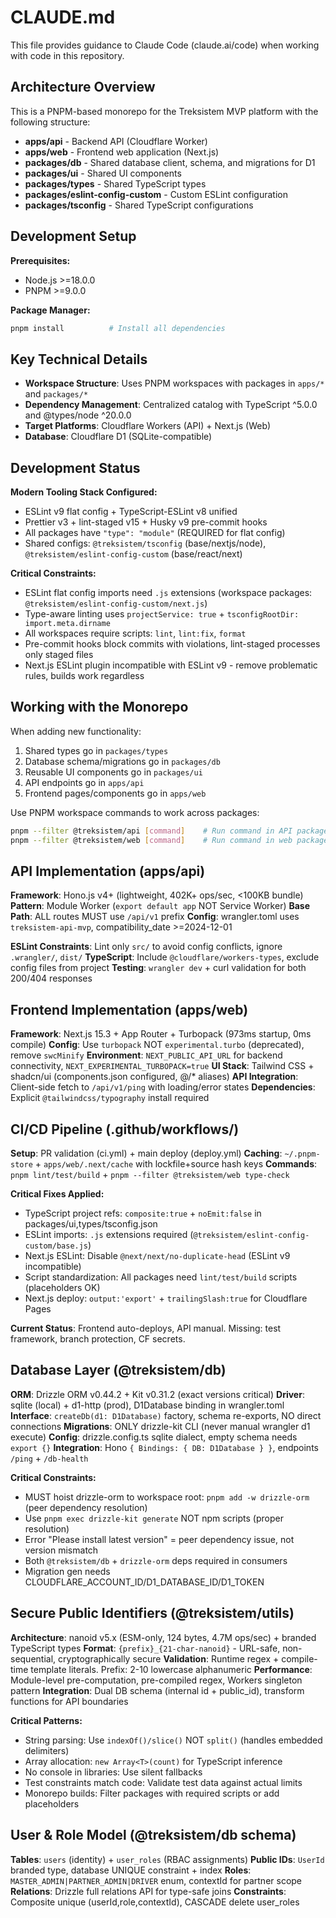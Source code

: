 # CLAUDE.md

This file provides guidance to Claude Code (claude.ai/code) when working with code in this repository.

## Architecture Overview

This is a PNPM-based monorepo for the Treksistem MVP platform with the following structure:

- **apps/api** - Backend API (Cloudflare Worker)
- **apps/web** - Frontend web application (Next.js)
- **packages/db** - Shared database client, schema, and migrations for D1
- **packages/ui** - Shared UI components
- **packages/types** - Shared TypeScript types
- **packages/eslint-config-custom** - Custom ESLint configuration
- **packages/tsconfig** - Shared TypeScript configurations

## Development Setup

**Prerequisites:**

- Node.js >=18.0.0
- PNPM >=9.0.0

**Package Manager:**

```bash
pnpm install          # Install all dependencies
```

## Key Technical Details

- **Workspace Structure**: Uses PNPM workspaces with packages in `apps/*` and `packages/*`
- **Dependency Management**: Centralized catalog with TypeScript ^5.0.0 and @types/node ^20.0.0
- **Target Platforms**: Cloudflare Workers (API) + Next.js (Web)
- **Database**: Cloudflare D1 (SQLite-compatible)

## Development Status

**Modern Tooling Stack Configured:**

- ESLint v9 flat config + TypeScript-ESLint v8 unified
- Prettier v3 + lint-staged v15 + Husky v9 pre-commit hooks
- All packages have `"type": "module"` (REQUIRED for flat config)
- Shared configs: `@treksistem/tsconfig` (base/nextjs/node), `@treksistem/eslint-config-custom` (base/react/next)

**Critical Constraints:**

- ESLint flat config imports need `.js` extensions (workspace packages: `@treksistem/eslint-config-custom/next.js`)
- Type-aware linting uses `projectService: true` + `tsconfigRootDir: import.meta.dirname`
- All workspaces require scripts: `lint`, `lint:fix`, `format`
- Pre-commit hooks block commits with violations, lint-staged processes only staged files
- Next.js ESLint plugin incompatible with ESLint v9 - remove problematic rules, builds work regardless

## Working with the Monorepo

When adding new functionality:

1. Shared types go in `packages/types`
2. Database schema/migrations go in `packages/db`
3. Reusable UI components go in `packages/ui`
4. API endpoints go in `apps/api`
5. Frontend pages/components go in `apps/web`

Use PNPM workspace commands to work across packages:

```bash
pnpm --filter @treksistem/api [command]    # Run command in API package
pnpm --filter @treksistem/web [command]    # Run command in web package
```

## API Implementation (apps/api)

**Framework**: Hono.js v4+ (lightweight, 402K+ ops/sec, <100KB bundle)
**Pattern**: Module Worker (`export default app` NOT Service Worker)
**Base Path**: ALL routes MUST use `/api/v1` prefix
**Config**: wrangler.toml uses `treksistem-api-mvp`, compatibility_date >=2024-12-01

**ESLint Constraints**: Lint only `src/` to avoid config conflicts, ignore `.wrangler/`, `dist/`
**TypeScript**: Include `@cloudflare/workers-types`, exclude config files from project
**Testing**: `wrangler dev` + curl validation for both 200/404 responses

## Frontend Implementation (apps/web)

**Framework**: Next.js 15.3 + App Router + Turbopack (973ms startup, 0ms compile)
**Config**: Use `turbopack` NOT `experimental.turbo` (deprecated), remove `swcMinify`
**Environment**: `NEXT_PUBLIC_API_URL` for backend connectivity, `NEXT_EXPERIMENTAL_TURBOPACK=true`
**UI Stack**: Tailwind CSS + shadcn/ui (components.json configured, @/\* aliases)
**API Integration**: Client-side fetch to `/api/v1/ping` with loading/error states
**Dependencies**: Explicit `@tailwindcss/typography` install required

## CI/CD Pipeline (.github/workflows/)

**Setup**: PR validation (ci.yml) + main deploy (deploy.yml)
**Caching**: `~/.pnpm-store` + `apps/web/.next/cache` with lockfile+source hash keys
**Commands**: `pnpm lint/test/build` + `pnpm --filter @treksistem/web type-check`

**Critical Fixes Applied:**

- TypeScript project refs: `composite:true` + `noEmit:false` in packages/ui,types/tsconfig.json
- ESLint imports: `.js` extensions required (`@treksistem/eslint-config-custom/base.js`)
- Next.js ESLint: Disable `@next/next/no-duplicate-head` (ESLint v9 incompatible)
- Script standardization: All packages need `lint/test/build` scripts (placeholders OK)
- Next.js deploy: `output:'export'` + `trailingSlash:true` for Cloudflare Pages

**Current Status**: Frontend auto-deploys, API manual. Missing: test framework, branch protection, CF secrets.

## Database Layer (@treksistem/db)

**ORM**: Drizzle ORM v0.44.2 + Kit v0.31.2 (exact versions critical)
**Driver**: sqlite (local) + d1-http (prod), D1Database binding in wrangler.toml
**Interface**: `createDb(d1: D1Database)` factory, schema re-exports, NO direct connections
**Migrations**: ONLY drizzle-kit CLI (never manual wrangler d1 execute)
**Config**: drizzle.config.ts sqlite dialect, empty schema needs `export {}`
**Integration**: Hono `{ Bindings: { DB: D1Database } }`, endpoints `/ping` + `/db-health`

**Critical Constraints:**

- MUST hoist drizzle-orm to workspace root: `pnpm add -w drizzle-orm` (peer dependency resolution)
- Use `pnpm exec drizzle-kit generate` NOT npm scripts (proper resolution)
- Error "Please install latest version" = peer dependency issue, not version mismatch
- Both `@treksistem/db` + `drizzle-orm` deps required in consumers
- Migration gen needs CLOUDFLARE_ACCOUNT_ID/D1_DATABASE_ID/D1_TOKEN

## Secure Public Identifiers (@treksistem/utils)

**Architecture**: nanoid v5.x (ESM-only, 124 bytes, 4.7M ops/sec) + branded TypeScript types
**Format**: `{prefix}_{21-char-nanoid}` - URL-safe, non-sequential, cryptographically secure
**Validation**: Runtime regex + compile-time template literals. Prefix: 2-10 lowercase alphanumeric
**Performance**: Module-level pre-computation, pre-compiled regex, Workers singleton pattern
**Integration**: Dual DB schema (internal id + public_id), transform functions for API boundaries

**Critical Patterns:**

- String parsing: Use `indexOf()/slice()` NOT `split()` (handles embedded delimiters)
- Array allocation: `new Array<T>(count)` for TypeScript inference
- No console in libraries: Use silent fallbacks
- Test constraints match code: Validate test data against actual limits
- Monorepo builds: Filter packages with required scripts or add placeholders

## User & Role Model (@treksistem/db schema)

**Tables**: `users` (identity) + `user_roles` (RBAC assignments)
**Public IDs**: `UserId` branded type, database UNIQUE constraint + index
**Roles**: `MASTER_ADMIN|PARTNER_ADMIN|DRIVER` enum, contextId for partner scope
**Relations**: Drizzle full relations API for type-safe joins
**Constraints**: Composite unique (userId,role,contextId), CASCADE delete user_roles
